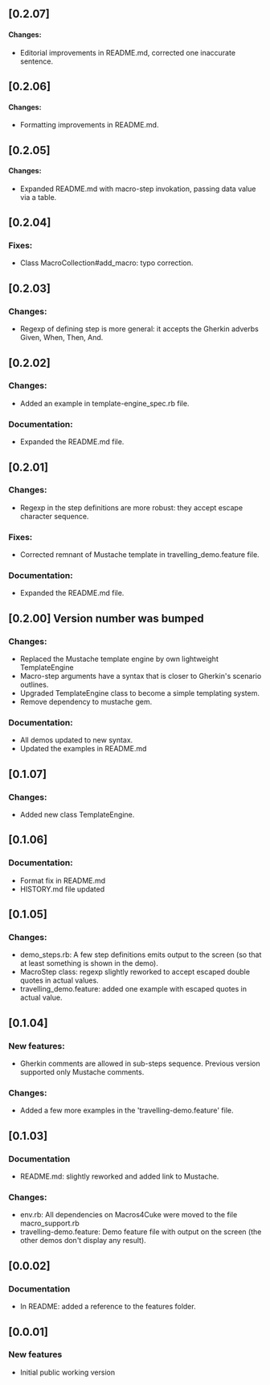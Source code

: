 ## [0.2.07]
#### Changes:
* Editorial improvements in README.md, corrected one inaccurate sentence.


## [0.2.06]
#### Changes:
* Formatting improvements in README.md.


## [0.2.05]
#### Changes:
* Expanded README.md with macro-step invokation, passing data value via a table.

## [0.2.04]
### Fixes:
* Class MacroCollection#add_macro: typo correction.

## [0.2.03]
### Changes:
* Regexp of defining step is more general: it accepts the Gherkin adverbs Given, When, Then, And.


## [0.2.02]
### Changes:
* Added an example in template-engine_spec.rb file. 

### Documentation:
* Expanded the README.md file.

## [0.2.01]
### Changes:
* Regexp in the step definitions are more robust: they accept escape character sequence. 

### Fixes:
* Corrected remnant of Mustache template in travelling_demo.feature file.


### Documentation:
* Expanded the README.md file.


## [0.2.00] Version number was bumped
### Changes:
* Replaced the Mustache template engine by own lightweight TemplateEngine
* Macro-step arguments have a syntax that is closer to Gherkin's scenario outlines.
* Upgraded TemplateEngine class to become a simple templating system.
* Remove dependency to mustache gem.

### Documentation:
* All demos updated to new syntax.
* Updated the examples in README.md


## [0.1.07]
### Changes:
* Added new class TemplateEngine.


## [0.1.06]

### Documentation:
* Format fix in README.md
* HISTORY.md file updated

## [0.1.05]
### Changes:
* demo_steps.rb: A few step definitions emits output to the screen (so that at least something is shown in the demo).  
* MacroStep class: regexp slightly reworked to accept escaped double quotes in actual values. 
* travelling_demo.feature: added one example with escaped quotes in actual value.


## [0.1.04]
### New features:
* Gherkin comments are allowed in sub-steps sequence. Previous version supported only Mustache comments.

### Changes:
* Added a few more examples in the 'travelling-demo.feature' file.


## [0.1.03]
### Documentation
* README.md: slightly reworked and added link to Mustache.

### Changes:
* env.rb: All dependencies on Macros4Cuke were moved to the file macro_support.rb
* travelling-demo.feature: Demo feature file with output on the screen (the other demos don't display any result).


## [0.0.02]
### Documentation
* In README: added a reference to the features folder.

## [0.0.01]

### New features
* Initial public working version